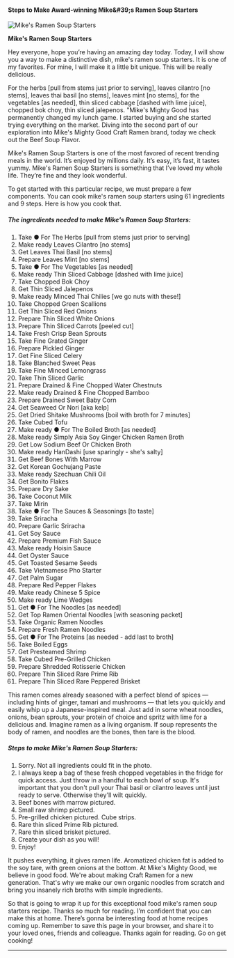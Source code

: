             

#### Steps to Make Award-winning Mike&amp;#39;s Ramen Soup Starters

![Mike's Ramen Soup Starters](https://img-global.cpcdn.com/recipes/1fb8010a12ea2f39/751x532cq70/mikes-ramen-soup-starters-recipe-main-photo.jpg)

**Mike's Ramen Soup Starters**

Hey everyone, hope you’re having an amazing day today. Today, I will show you a way to make a distinctive dish, mike's ramen soup starters. It is one of my favorites. For mine, I will make it a little bit unique. This will be really delicious.

For the herbs \[pull from stems just prior to serving\], leaves cilantro \[no stems\], leaves thai basil \[no stems\], leaves mint \[no stems\], for the vegetables \[as needed\], thin sliced cabbage \[dashed with lime juice\], chopped bok choy, thin sliced jalepenos. "Mike's Mighty Good has permanently changed my lunch game. I started buying and she started trying everything on the market. Diving into the second part of our exploration into Mike's Mighty Good Craft Ramen brand, today we check out the Beef Soup Flavor.

Mike's Ramen Soup Starters is one of the most favored of recent trending meals in the world. It’s enjoyed by millions daily. It’s easy, it’s fast, it tastes yummy. Mike's Ramen Soup Starters is something that I’ve loved my whole life. They’re fine and they look wonderful.

To get started with this particular recipe, we must prepare a few components. You can cook mike's ramen soup starters using 61 ingredients and 9 steps. Here is how you cook that.

##### The ingredients needed to make Mike's Ramen Soup Starters:

1.  Take ● For The Herbs \[pull from stems just prior to serving\]
2.  Make ready Leaves Cilantro \[no stems\]
3.  Get Leaves Thai Basil \[no stems\]
4.  Prepare Leaves Mint \[no stems\]
5.  Take ● For The Vegetables \[as needed\]
6.  Make ready Thin Sliced Cabbage \[dashed with lime juice\]
7.  Take Chopped Bok Choy
8.  Get Thin Sliced Jalepenos
9.  Make ready Minced Thai Chilies \[we go nuts with these!\]
10.  Take Chopped Green Scallions
11.  Get Thin Sliced Red Onions
12.  Prepare Thin Sliced White Onions
13.  Prepare Thin Sliced Carrots \[peeled cut\]
14.  Take Fresh Crisp Bean Sprouts
15.  Take Fine Grated Ginger
16.  Prepare Pickled Ginger
17.  Get Fine Sliced Celery
18.  Take Blanched Sweet Peas
19.  Take Fine Minced Lemongrass
20.  Take Thin Sliced Garlic
21.  Prepare Drained & Fine Chopped Water Chestnuts
22.  Make ready Drained & Fine Chopped Bamboo
23.  Prepare Drained Sweet Baby Corn
24.  Get Seaweed Or Nori \[aka kelp\]
25.  Get Dried Shitake Mushrooms \[boil with broth for 7 minutes\]
26.  Take Cubed Tofu
27.  Make ready ● For The Boiled Broth \[as needed\]
28.  Make ready Simply Asia Soy Ginger Chicken Ramen Broth
29.  Get Low Sodium Beef Or Chicken Broth
30.  Make ready HanDashi \[use sparingly - she's salty\]
31.  Get Beef Bones With Marrow
32.  Get Korean Gochujang Paste
33.  Make ready Szechuan Chili Oil
34.  Get Bonito Flakes
35.  Prepare Dry Sake
36.  Take Coconut Milk
37.  Take Mirin
38.  Take ● For The Sauces & Seasonings \[to taste\]
39.  Take Sriracha
40.  Prepare Garlic Sriracha
41.  Get Soy Sauce
42.  Prepare Premium Fish Sauce
43.  Make ready Hoisin Sauce
44.  Get Oyster Sauce
45.  Get Toasted Sesame Seeds
46.  Take Vietnamese Pho Starter
47.  Get Palm Sugar
48.  Prepare Red Pepper Flakes
49.  Make ready Chinese 5 Spice
50.  Make ready Lime Wedges
51.  Get ● For The Noodles \[as needed\]
52.  Get Top Ramen Oriental Noodles \[with seasoning packet\]
53.  Take Organic Ramen Noodles
54.  Prepare Fresh Ramen Noodles
55.  Get ● For The Proteins \[as needed - add last to broth\]
56.  Take Boiled Eggs
57.  Get Presteamed Shrimp
58.  Take Cubed Pre-Grilled Chicken
59.  Prepare Shredded Rotisserie Chicken
60.  Prepare Thin Sliced Rare Prime Rib
61.  Prepare Thin Sliced Rare Peppered Brisket

This ramen comes already seasoned with a perfect blend of spices — including hints of ginger, tamari and mushrooms — that lets you quickly and easily whip up a Japanese-inspired meal. Just add in some wheat noodles, onions, bean sprouts, your protein of choice and spritz with lime for a delicious and. Imagine ramen as a living organism. If soup represents the body of ramen, and noodles are the bones, then tare is the blood.

##### Steps to make Mike's Ramen Soup Starters:

1.  Sorry. Not all ingredients could fit in the photo.
2.  I always keep a bag of these fresh chopped vegetables in the fridge for quick access. Just throw in a handful to each bowl of soup. It's important that you don't pull your Thai basil or cilantro leaves until just ready to serve. Otherwise they'll wilt quickly.
3.  Beef bones with marrow pictured.
4.  Small raw shrimp pictured.
5.  Pre-grilled chicken pictured. Cube strips.
6.  Rare thin sliced Prime Rib pictured.
7.  Rare thin sliced brisket pictured.
8.  Create your dish as you will!
9.  Enjoy!

It pushes everything, it gives ramen life. Aromatized chicken fat is added to the soy tare, with green onions at the bottom. At Mike's Mighty Good, we believe in good food. We're about making Craft Ramen for a new generation. That's why we make our own organic noodles from scratch and bring you insanely rich broths with simple ingredients.

So that is going to wrap it up for this exceptional food mike's ramen soup starters recipe. Thanks so much for reading. I’m confident that you can make this at home. There’s gonna be interesting food at home recipes coming up. Remember to save this page in your browser, and share it to your loved ones, friends and colleague. Thanks again for reading. Go on get cooking!

* * *